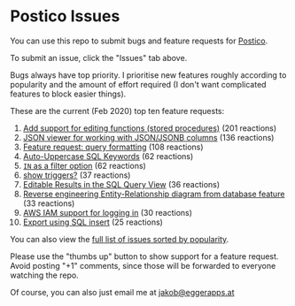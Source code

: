 # Postico Issues

You can use this repo to submit bugs and feature requests for [Postico](https://eggerapps.at/postico/).

To submit an issue, click the "Issues" tab above.

Bugs always have top priority. I prioritise new features roughly according to popularity and the amount of effort required (I don't want complicated features to block easier things).

These are the current (Feb 2020) top ten feature requests:

 1. [Add support for editing functions (stored procedures)](https://github.com/jakob/Postico/issues/72) (201 reactions)
 2. [JSON viewer for working with JSON/JSONB columns](https://github.com/jakob/Postico/issues/395) (136 reactions)
 3. [Feature request: query formatting](https://github.com/jakob/Postico/issues/155) (108 reactions)
 4. [Auto-Uppercase SQL Keywords](https://github.com/jakob/Postico/issues/271) (62 reactions)
 4. [`IN` as a filter option](https://github.com/jakob/Postico/issues/144) (62 reactions)
 6. [show triggers?](https://github.com/jakob/Postico/issues/252) (37 reactions)
 7. [Editable Results in the SQL Query View](https://github.com/jakob/Postico/issues/188) (36 reactions)
 8. [Reverse engineering Entity-Relationship diagram from database feature](https://github.com/jakob/Postico/issues/238) (33 reactions)
 9. [AWS IAM support for logging in](https://github.com/jakob/Postico/issues/377) (30 reactions)
 10. [Export using SQL insert](https://github.com/jakob/Postico/issues/36) (25 reactions)

You can also view the [full list of issues sorted by popularity](https://github.com/jakob/Postico/issues?q=is%3Aissue+is%3Aopen+sort%3Areactions-%2B1-desc).

Please use the "thumbs up" button to show support for a feature request. Avoid posting "+1" comments, since those will be forwarded to everyone watching the repo.

Of course, you can also just email me at jakob@eggerapps.at
